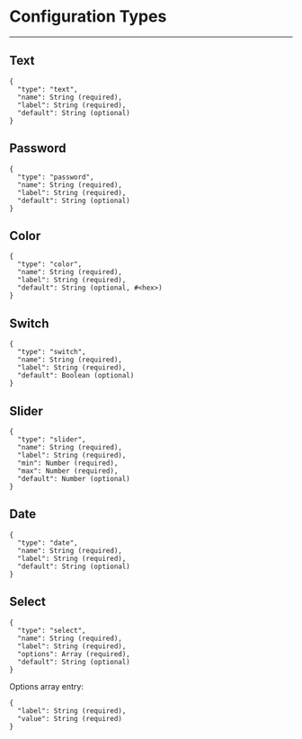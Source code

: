 # Configuration Types
---

## Text
```
{
  "type": "text",
  "name": String (required),
  "label": String (required),
  "default": String (optional)
}
```

## Password
```
{
  "type": "password",
  "name": String (required),
  "label": String (required),
  "default": String (optional)
}
```

## Color
```
{
  "type": "color",
  "name": String (required),
  "label": String (required),
  "default": String (optional, #<hex>)
}
```

## Switch
```
{
  "type": "switch",
  "name": String (required),
  "label": String (required),
  "default": Boolean (optional)
}
```

## Slider
```
{
  "type": "slider",
  "name": String (required),
  "label": String (required),
  "min": Number (required),
  "max": Number (required),
  "default": Number (optional)
}
```

## Date
```
{
  "type": "date",
  "name": String (required),
  "label": String (required),
  "default": String (optional)
}
```

## Select
```
{
  "type": "select",
  "name": String (required),
  "label": String (required),
  "options": Array (required),
  "default": String (optional)
}
```

Options array entry:
```
{
  "label": String (required),
  "value": String (required)
}
```
